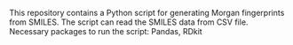 This repository contains a Python script for generating Morgan fingerprints from SMILES. The script can read the SMILES data from CSV file.
Necessary packages to run the script:
Pandas,
RDkit
